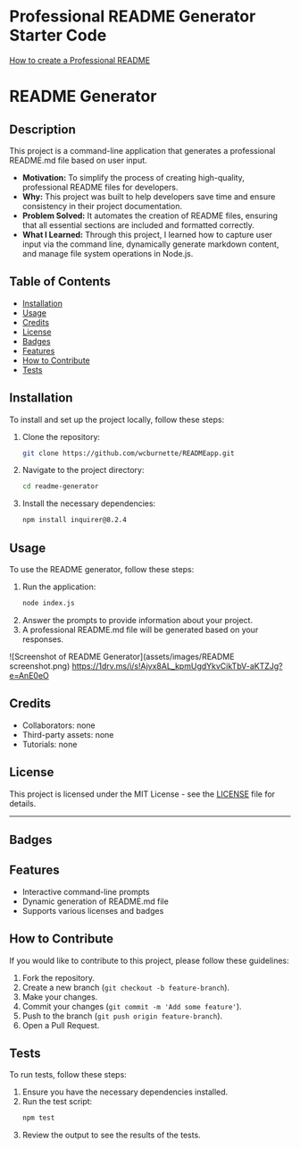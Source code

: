 # Professional README Generator Starter Code

[How to create a Professional README](https://coding-boot-camp.github.io/full-stack/github/professional-readme-guide)

# README Generator

## Description

This project is a command-line application that generates a professional README.md file based on user input. 

- **Motivation:** To simplify the process of creating high-quality, professional README files for developers.
- **Why:** This project was built to help developers save time and ensure consistency in their project documentation.
- **Problem Solved:** It automates the creation of README files, ensuring that all essential sections are included and formatted correctly.
- **What I Learned:** Through this project, I learned how to capture user input via the command line, dynamically generate markdown content, and manage file system operations in Node.js.

## Table of Contents

- [Installation](#installation)
- [Usage](#usage)
- [Credits](#credits)
- [License](#license)
- [Badges](#badges)
- [Features](#features)
- [How to Contribute](#how-to-contribute)
- [Tests](#tests)

## Installation

To install and set up the project locally, follow these steps:

1. Clone the repository:
    ```sh
    git clone https://github.com/wcburnette/READMEapp.git
    ```
2. Navigate to the project directory:
    ```sh
    cd readme-generator
    ```
3. Install the necessary dependencies:
    ```sh
    npm install inquirer@8.2.4
    ```

## Usage

To use the README generator, follow these steps:

1. Run the application:
    ```sh
    node index.js
    ```
2. Answer the prompts to provide information about your project.
3. A professional README.md file will be generated based on your responses.

![Screenshot of README Generator](assets/images/README screenshot.png) https://1drv.ms/i/s!Ajvx8AL_kpmUgdYkvCikTbV-aKTZJg?e=AnE0eO

## Credits

- Collaborators: none
- Third-party assets: none
- Tutorials: none

## License

This project is licensed under the MIT License - see the [LICENSE](LICENSE) file for details.

---

## Badges


## Features

- Interactive command-line prompts
- Dynamic generation of README.md file
- Supports various licenses and badges

## How to Contribute

If you would like to contribute to this project, please follow these guidelines:

1. Fork the repository.
2. Create a new branch (`git checkout -b feature-branch`).
3. Make your changes.
4. Commit your changes (`git commit -m 'Add some feature'`).
5. Push to the branch (`git push origin feature-branch`).
6. Open a Pull Request.

## Tests

To run tests, follow these steps:

1. Ensure you have the necessary dependencies installed.
2. Run the test script:
    ```sh
    npm test
    ```
3. Review the output to see the results of the tests.

